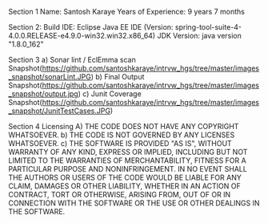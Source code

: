Section 1
	Name: Santosh Karaye
	Years of Experience: 9 years 7 months

Section 2: 
	Build IDE: Eclipse Java EE IDE (Version: spring-tool-suite-4-4.0.0.RELEASE-e4.9.0-win32.win32.x86_64)
	JDK Version: java version "1.8.0_162"

Section 3 
a)	Sonar lint / EclEmma scan Snapshot(https://github.com/santoshkaraye/intrvw_hgs/tree/master/images_snapshot/sonarLint.JPG)
b)	Final Output Snapshot(https://github.com/santoshkaraye/intrvw_hgs/tree/master/images_snapshot/output.jpg)
c)	Junit Coverage Snapshot(https://github.com/santoshkaraye/intrvw_hgs/tree/master/images_snapshot/JunitTestCases.JPG)


Section 4 
Licensing 
A)	THE CODE DOES NOT HAVE ANY COPYRIGHT WHATSOEVER. 
b)	THE CODE IS NOT GOVERNED BY ANY LICENSES WHATSOEVER. 
c)	THE SOFTWARE IS PROVIDED "AS IS", WITHOUT WARRANTY OF ANY KIND, EXPRESS OR IMPLIED, INCLUDING BUT NOT LIMITED TO THE WARRANTIES OF MERCHANTABILITY, FITNESS FOR A PARTICULAR PURPOSE AND NONINFRINGEMENT. IN NO EVENT SHALL THE AUTHORS OR USERS OF THE CODE WOULD BE LIABLE FOR ANY CLAIM, DAMAGES OR OTHER LIABILITY, WHETHER IN AN ACTION OF CONTRACT, TORT OR OTHERWISE, ARISING FROM, OUT OF OR IN CONNECTION WITH THE SOFTWARE OR THE USE OR OTHER DEALINGS IN THE SOFTWARE.
